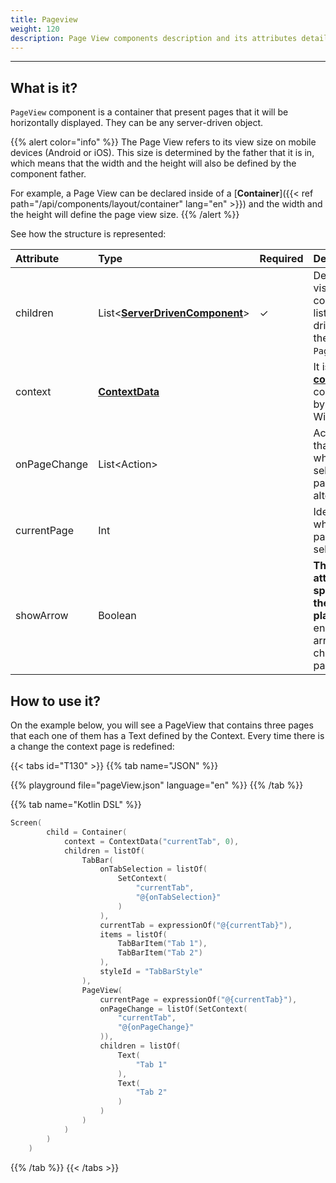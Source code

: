 ```yaml
---
title: Pageview
weight: 120
description: Page View components description and its attributes details
---
```


---

## What is it?

`PageView` component is a container that present pages that it will be horizontally displayed. They can be any server-driven object.

{{% alert color="info" %}}
The Page View refers to its view size on mobile devices \(Android or iOS\). This size is determined by the father that it is in, which means that the width and the height will also be defined by the component father.

For example, a Page View can be declared inside of a [**Container**]({{< ref path="/api/components/layout/container" lang="en" >}}) and the width and the height will define the page view size.
{{% /alert %}}

See how the structure is represented:

<table>
  <thead>
    <tr>
      <th style="text-align:left">Attribute</th>
      <th style="text-align:left">Type</th>
      <th style="text-align:left">Required</th>
      <th style="text-align:left">Definition</th>
    </tr>
  </thead>
  <tbody>
    <tr>
      <td style="text-align:left">children</td>
      <td style="text-align:left">List&lt;<a href="https://docs.usebeagle.io/v/v1.0-en/api/components"><strong>ServerDrivenComponent</strong></a>&gt;</td>
      <td
      style="text-align:left">&#x2713;</td>
        <td style="text-align:left">
          Defines the visual components list (server-driven) in the <code>PageView</code>.
        </td>
    </tr>
    <tr>
      <td style="text-align:left">context</td>
      <td style="text-align:left"><a href="https://docs.usebeagle.io/v/v1.0-en/api/context"><strong>ContextData</strong></a></td>
      <td
      style="text-align:left"></td>
        <td style="text-align:left">It is the <a href="https://docs.usebeagle.io/api/context"><strong>context</strong></a><strong> </strong>contained
          by this Widget.</td>
    </tr>
    <tr>
      <td style="text-align:left">onPageChange</td>
      <td style="text-align:left">List&lt;Action&gt;</td>
      <td style="text-align:left"></td>
      <td style="text-align:left">Action list that runs when the selected page is altered.</td>
    </tr>
    <tr>
      <td style="text-align:left">currentPage</td>
      <td style="text-align:left">Int</td>
      <td style="text-align:left"></td>
      <td style="text-align:left">Identifier where the page is seletected.</td>
    </tr>
    <tr>
      <td style="text-align:left">showArrow</td>
      <td style="text-align:left">Boolean</td>
      <td style="text-align:left"></td>
      <td style="text-align:left"><strong>This attribute is specific for the web platform. </strong>It enables arrows
        to change pages.</td>
    </tr>
  </tbody>
</table>

## How to use it?

On the example below, you will see a PageView that contains three pages that each one of them has a Text defined by the Context. Every time there is a change the context page is redefined:

{{< tabs id="T130" >}}
{{% tab name="JSON" %}}

<!-- json-playground:pageView.json
{
    "_beagleComponent_" : "beagle:screenComponent",
    "navigationBar" : {
      "title" : "Beagle Button",
      "showBackButton" : true,
      "navigationBarItems" : [ {
        "_beagleComponent_" : "beagle:navigationBarItem",
        "text" : "",
        "image" : {
          "_beagleImagePath_" : "local",
          "mobileId" : "informationImage"
        },
        "action" : {
          "_beagleAction_" : "beagle:alert",
          "title" : "Button",
          "message" : "This is a widget that will define a button natively using the server driven information received through Beagle.",
          "labelOk" : "OK"
        }
      } ]
    },
    "child" : {
      "_beagleComponent_" : "beagle:container",
      "children" : [ {
        "_beagleComponent_" : "beagle:tabBar",
        "items" : [ {
          "title" : "Tab 1"
        }, {
          "title" : "Tab 2"
        } ],
        "styleId" : "TabBarStyle",
        "onTabSelection" : [ {
          "_beagleAction_" : "beagle:setContext",
          "contextId" : "contestTabId",
          "value" : "@{onTabSelection}"
        } ]
      }, {
        "_beagleComponent_" : "beagle:pageView",
        "children" : [ {
          "_beagleComponent_" : "beagle:text",
          "text" : "Tab 1"
        }, {
          "_beagleComponent_" : "beagle:text",
          "text" : "Tab 2"
        } ],
        "currentPage" : "@{contestTabid}"
      } ],
      "context" : {
        "id" : "contestTabid",
        "value" : 0
      }
    }
  }
-->

{{% playground file="pageView.json" language="en" %}}
{{% /tab %}}

{{% tab name="Kotlin DSL" %}}

```kotlin
Screen(
        child = Container(
            context = ContextData("currentTab", 0),
            children = listOf(
                TabBar(
                    onTabSelection = listOf(
                        SetContext(
                            "currentTab",
                            "@{onTabSelection}"
                        )
                    ),
                    currentTab = expressionOf("@{currentTab}"),
                    items = listOf(
                        TabBarItem("Tab 1"),
                        TabBarItem("Tab 2")
                    ),
                    styleId = "TabBarStyle"
                ),
                PageView(
                    currentPage = expressionOf("@{currentTab}"),
                    onPageChange = listOf(SetContext(
                        "currentTab",
                        "@{onPageChange}"
                    )),
                    children = listOf(
                        Text(
                            "Tab 1"
                        ),
                        Text(
                            "Tab 2"
                        )
                    )
                )
            )
        )
    )
```

{{% /tab %}}
{{< /tabs >}}
